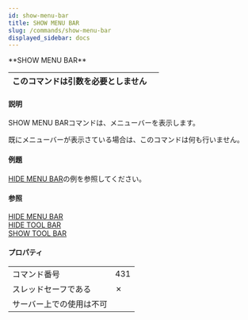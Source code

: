 ```yaml
---
id: show-menu-bar
title: SHOW MENU BAR
slug: /commands/show-menu-bar
displayed_sidebar: docs
---
```


<!--REF #_command_.SHOW MENU BAR.Syntax-->**SHOW MENU BAR**<!-- END REF-->
<!--REF #_command_.SHOW MENU BAR.Params-->
| このコマンドは引数を必要としません |  |
| --- | --- |

<!-- END REF-->

#### 説明 

<!--REF #_command_.SHOW MENU BAR.Summary-->SHOW MENU BARコマンドは、メニューバーを表示します。<!-- END REF-->

既にメニューバーが表示さている場合は、このコマンドは何も行いません。

#### 例題 

[HIDE MENU BAR](hide-menu-bar.md "HIDE MENU BAR")の例を参照してください。

#### 参照 

[HIDE MENU BAR](hide-menu-bar.md)  
[HIDE TOOL BAR](hide-tool-bar.md)  
[SHOW TOOL BAR](show-tool-bar.md)  

#### プロパティ

|  |  |
| --- | --- |
| コマンド番号 | 431 |
| スレッドセーフである | &cross; |
| サーバー上での使用は不可 ||


